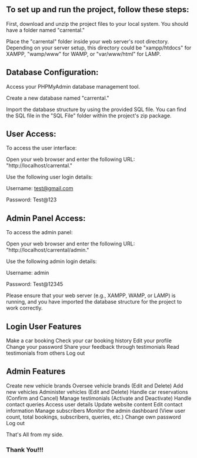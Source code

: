 ## To set up and run the project, follow these steps:

First, download and unzip the project files to your local system. You should have a folder named "carrental."

Place the "carrental" folder inside your web server's root directory. Depending on your server setup, this directory could be "xampp/htdocs" for XAMPP, "wamp/www" for WAMP, or "var/www/html" for LAMP.

## Database Configuration:

Access your PHPMyAdmin database management tool.

Create a new database named "carrental."

Import the database structure by using the provided SQL file. You can find the SQL file in the "SQL File" folder within the project's zip package.

## User Access:

To access the user interface:

Open your web browser and enter the following URL: "http://localhost/carrental."

Use the following user login details:

Username: test@gmail.com

Password: Test@123

## Admin Panel Access:

To access the admin panel:

Open your web browser and enter the following URL: "http://localhost/carrental/admin."

Use the following admin login details:

Username: admin

Password: Test@12345

Please ensure that your web server (e.g., XAMPP, WAMP, or LAMP) is running, and you have imported the database structure for the project to work correctly.

## Login User Features

Make a car booking
Check your car booking history
Edit your profile
Change your password
Share your feedback through testimonials
Read testimonials from others
Log out

## Admin Features

Create new vehicle brands
Oversee vehicle brands (Edit and Delete)
Add new vehicles
Administer vehicles (Edit and Delete)
Handle car reservations (Confirm and Cancel)
Manage testimonials (Activate and Deactivate)
Handle contact queries
Access user details
Update website content
Edit contact information
Manage subscribers
Monitor the admin dashboard (View user count, total bookings, subscribers, queries, etc.)
Change own password
Log out

That's All from my side.
### Thank You!!!
